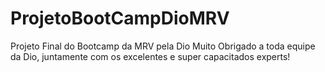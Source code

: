 # ProjetoBootCampDioMRV
Projeto Final do Bootcamp da MRV pela Dio
Muito Obrigado a toda equipe da Dio, juntamente com os excelentes e super capacitados experts!
